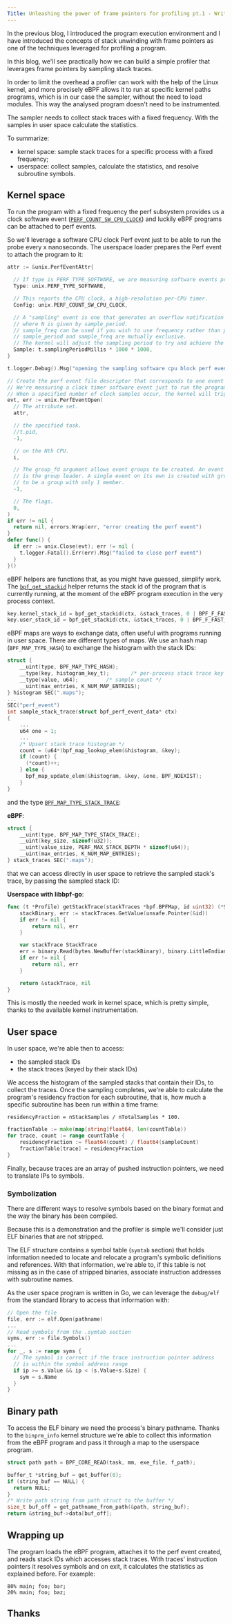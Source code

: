 ```yaml
---
Title: Unleashing the power of frame pointers for profiling pt.1 - Writing a simple profiler
---
```


In the previous blog, I introduced the program execution environment and I have introduced the concepts of stack unwinding with frame pointers as one of the techniques leveraged for profiling a program.

In this blog, we'll see practically how we can build a simple profiler that leverages frame pointers by sampling stack traces.

In order to limit the overhead a profiler can work with the help of the Linux kernel, and more precisely eBPF allows it to run at specific kernel paths programs, which is in our case the sampler, without the need to load modules.
This way the analysed program doesn't need to be instrumented.

The sampler needs to collect stack traces with a fixed frequency. With the samples in user space calculate the statistics.

To summarize:
- kernel space: sample stack traces for a specific process with a fixed frequency;
- userspace: collect samples, calculate the statistics, and resolve subroutine symbols.

## Kernel space

To run the program with a fixed frequency the perf subsystem provides us a clock software event ([`PERF_COUNT_SW_CPU_CLOCK`](https://elixir.bootlin.com/linux/v6.8.5/source/include/uapi/linux/perf_event.h#L119)) and luckily eBPF programs can be attached to perf events.

So we'll leverage a software CPU clock Perf event just to be able to run the probe every x nanoseconds. The userspace loader prepares the Perf event to attach the program to it:

```go
attr := &unix.PerfEventAttr{

  // If type is PERF_TYPE_SOFTWARE, we are measuring software events provided by the kernel.
  Type: unix.PERF_TYPE_SOFTWARE,

  // This reports the CPU clock, a high-resolution per-CPU timer.
  Config: unix.PERF_COUNT_SW_CPU_CLOCK,

  // A "sampling" event is one that generates an overflow notification every N events,
  // where N is given by sample_period.
  // sample_freq can be used if you wish to use frequency rather than period.
  // sample_period and sample_freq are mutually exclusive.
  // The kernel will adjust the sampling period to try and achieve the desired rate.
  Sample: t.samplingPeriodMillis * 1000 * 1000,
}

t.logger.Debug().Msg("opening the sampling software cpu block perf event")

// Create the perf event file descriptor that corresponds to one event that is measured.
// We're measuring a clock timer software event just to run the program on a periodic schedule.
// When a specified number of clock samples occur, the kernel will trigger the program.
evt, err := unix.PerfEventOpen(
  // The attribute set.
  attr,

  // the specified task.
  //t.pid,
  -1,

  // on the Nth CPU.
  i,

  // The group_fd argument allows event groups to be created. An event group has one event which
  // is the group leader. A single event on its own is created with group_fd = -1 and is considered
  // to be a group with only 1 member.
  -1,

  // The flags.
  0,
)
if err != nil {
  return nil, errors.Wrap(err, "error creating the perf event")
}
defer func() {
  if err := unix.Close(evt); err != nil {
    t.logger.Fatal().Err(err).Msg("failed to close perf event")
  }
}()
```

eBPF helpers are functions that, as you might have guessed, simplify work. The [`bpf_get_stackid`](https://elixir.bootlin.com/linux/v6.8.5/source/kernel/bpf/stackmap.c#L283) helper returns the stack id of the program that is currently running, at the moment of the eBPF program execution in the very process context.

```c
key.kernel_stack_id = bpf_get_stackid(ctx, &stack_traces, 0 | BPF_F_FAST_STACK_CMP);
key.user_stack_id = bpf_get_stackid(ctx, &stack_traces, 0 | BPF_F_FAST_STACK_CMP | BPF_F_USER_STACK);
```

eBPF maps are ways to exchange data, often useful with programs running in user space. There are different types of maps. We use an hash map (`BPF_MAP_TYPE_HASH`) to exchange the histogram with the stack IDs:

```c
struct {
	__uint(type, BPF_MAP_TYPE_HASH);
	__type(key, histogram_key_t);		/* per-process stack trace key */
	__type(value, u64);			/* sample count */
	__uint(max_entries, K_NUM_MAP_ENTRIES);
} histogram SEC(".maps");
...
SEC("perf_event")
int sample_stack_trace(struct bpf_perf_event_data* ctx)
{
	...
	u64 one = 1;
	...
	/* Upsert stack trace histogram */
	count = (u64*)bpf_map_lookup_elem(&histogram, &key);
	if (count) {
	  (*count)++;
	} else {
	  bpf_map_update_elem(&histogram, &key, &one, BPF_NOEXIST);
	}
}
```

and the type [`BPF_MAP_TYPE_STACK_TRACE`](https://elixir.bootlin.com/linux/v6.8.5/source/include/uapi/linux/bpf.h#L914):

**eBPF**:

```c
struct {
	__uint(type, BPF_MAP_TYPE_STACK_TRACE);
	__uint(key_size, sizeof(u32));
	__uint(value_size, PERF_MAX_STACK_DEPTH * sizeof(u64));
	__uint(max_entries, K_NUM_MAP_ENTRIES);
} stack_traces SEC(".maps");
```

that we can access directly in user space to retrieve the sampled stack's trace, by passing the sampled stack ID:

**Userspace with libbpf-go**:

```go
func (t *Profile) getStackTrace(stackTraces *bpf.BPFMap, id uint32) (*StackTrace, error) {
	stackBinary, err := stackTraces.GetValue(unsafe.Pointer(&id))
	if err != nil {
		return nil, err
	}

	var stackTrace StackTrace
	err = binary.Read(bytes.NewBuffer(stackBinary), binary.LittleEndian, &stackTrace)
	if err != nil {
		return nil, err
	}

	return &stackTrace, nil
}
```

This is mostly the needed work in kernel space, which is pretty simple, thanks to the available kernel instrumentation.

## User space

In user space, we're able then to access:
- the sampled stack IDs
- the stack traces (keyed by their stack IDs)

We access the histogram of the sampled stacks that contain their IDs, to collect the traces.
Once the sampling completes, we're able to calculate the program's residency fraction for each subroutine, that is, how much a specific subroutine has been run within a time frame:

```
residencyFraction = nStackSamples / nTotalSamples * 100.
```

```go
fractionTable := make(map[string]float64, len(countTable))
for trace, count := range countTable {
	residencyFraction := float64(count) / float64(sampleCount)
	fractionTable[trace] = residencyFraction
}
```

Finally, because traces are an array of pushed instruction pointers, we need to translate IPs to symbols.

### Symbolization

There are different ways to resolve symbols based on the binary format and the way the binary has been compiled.

Because this is a demonstration and the profiler is simple we'll consider just ELF binaries that are not stripped.

The ELF structure contains a symbol table (`symtab` section) that holds information needed to locate and relocate a program's symbolic definitions and references. With that information, we're able to, if this table is not missing as in the case of stripped binaries, associate instruction addresses with subroutine names.

As the user space program is written in Go, we can leverage the `debug/elf` from the standard library to access that information with:

```go
// Open the file
file, err := elf.Open(pathname)
...
// Read symbols from the .symtab section
syms, err := file.Symbols()
...
for _, s := range syms {
  // The symbol is correct if the trace instruction pointer address
  // is within the symbol address range
  if ip >= s.Value && ip < (s.Value+s.Size) {
    sym = s.Name
  }
}
```

## Binary path

To access the ELF binary we need the process's binary pathname. Thanks to the `binprm_info` kernel structure we're able to collect this information from the eBPF program and pass it through a map to the userspace program.

```c
struct path path = BPF_CORE_READ(task, mm, exe_file, f_path);

buffer_t *string_buf = get_buffer(0);
if (string_buf == NULL) {
  return NULL;
}
/* Write path string from path struct to the buffer */
size_t buf_off = get_pathname_from_path(&path, string_buf);
return &string_buf->data[buf_off];
```

## Wrapping up

The program loads the eBPF program, attaches it to the perf event created, and reads stack IDs which accesses stack traces. With traces' instruction pointers it resolves symbols and on exit, it calculates the statistics as explained before. For example:

```
80% main; foo; bar;
20% main; foo; baz;
```

## Thanks
